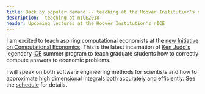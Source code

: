 ```yaml
---
title: Back by popular demand -- teaching at the Hoover Institution's nICE!
description:  teaching at nICE2018
header: Upcoming lectures at the Hoover Institution's nICE
---
```

I am excited to teach aspiring computational economists at
the [new Initiative on Computational Economics](https://sites.google.com/site/kenjuddnice2018/home). This is the latest
incarnation of [Ken Judd's](https://web.stanford.edu/~judd/) legendary [ICE](http://ice.uchicago.edu) summer program to teach
graduate students how to correctly compute answers to economic problems.

I will speak on both software engineering methods for scientists and how to approximate high dimensional integrals
both accurately and efficiently. See the [schedule](https://sites.google.com/site/kenjuddnice2018/home/schedule) for details.
